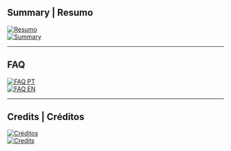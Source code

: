 ## Summary | Resumo

[![Resumo](https://img.shields.io/badge/Resumo-lightgrey?style=flat)](./about/Summary/Coldfront.md)  
[![Summary](https://img.shields.io/badge/Summary-lightgrey?style=flat)](./about/Summary/Coldfront.md)

---

## FAQ

[![FAQ PT](https://img.shields.io/badge/FAQ%20PT-blue?style=flat)](#faq)  
[![FAQ EN](https://img.shields.io/badge/FAQ%20EN-blue?style=flat)](#faq)

---

## Credits | Créditos

[![Créditos](https://img.shields.io/badge/Créditos-green?style=flat)](#creditos)  
[![Credits](https://img.shields.io/badge/Credits-green?style=flat)](#credits)
